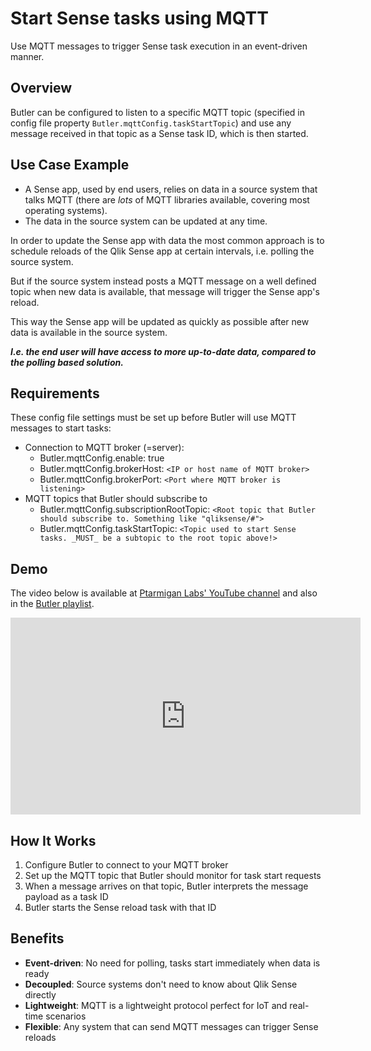 # Start Sense tasks using MQTT

Use MQTT messages to trigger Sense task execution in an event-driven manner.

## Overview

Butler can be configured to listen to a specific MQTT topic (specified in config file property `Butler.mqttConfig.taskStartTopic`) and use any message received in that topic as a Sense task ID, which is then started.

## Use Case Example

- A Sense app, used by end users, relies on data in a source system that talks MQTT (there are _lots_ of MQTT libraries available, covering most operating systems).
- The data in the source system can be updated at any time.

In order to update the Sense app with data the most common approach is to schedule reloads of the Qlik Sense app at certain intervals, i.e. polling the source system.

But if the source system instead posts a MQTT message on a well defined topic when new data is available, that message will trigger the Sense app's reload.

This way the Sense app will be updated as quickly as possible after new data is available in the source system.

**_I.e. the end user will have access to more up-to-date data, compared to the polling based solution._**

## Requirements

These config file settings must be set up before Butler will use MQTT messages to start tasks:

- Connection to MQTT broker (=server):
  - Butler.mqttConfig.enable: true
  - Butler.mqttConfig.brokerHost: `<IP or host name of MQTT broker>`
  - Butler.mqttConfig.brokerPort: `<Port where MQTT broker is listening>`
- MQTT topics that Butler should subscribe to
  - Butler.mqttConfig.subscriptionRootTopic: `<Root topic that Butler should subscribe to. Something like "qliksense/#">`
  - Butler.mqttConfig.taskStartTopic: `<Topic used to start Sense tasks. _MUST_ be a subtopic to the root topic above!>`

## Demo

The video below is available at [Ptarmigan Labs' YouTube channel](https://www.youtube.com/channel/UCpQblhippq-KfWkXEEYFHTQ) and also in the [Butler playlist](https://www.youtube.com/playlist?list=PLUuyY5OOOsz3XX5YT2QEwa7dzaBT1kOCP).

<iframe width="560" height="315" src="https://www.youtube.com/embed/5m6FPRqhN14" title="YouTube video player" frameborder="0" allow="accelerometer; autoplay; clipboard-write; encrypted-media; gyroscope; picture-in-picture" allowfullscreen></iframe>

## How It Works

1. Configure Butler to connect to your MQTT broker
2. Set up the MQTT topic that Butler should monitor for task start requests
3. When a message arrives on that topic, Butler interprets the message payload as a task ID
4. Butler starts the Sense reload task with that ID

## Benefits

- **Event-driven**: No need for polling, tasks start immediately when data is ready
- **Decoupled**: Source systems don't need to know about Qlik Sense directly
- **Lightweight**: MQTT is a lightweight protocol perfect for IoT and real-time scenarios
- **Flexible**: Any system that can send MQTT messages can trigger Sense reloads
